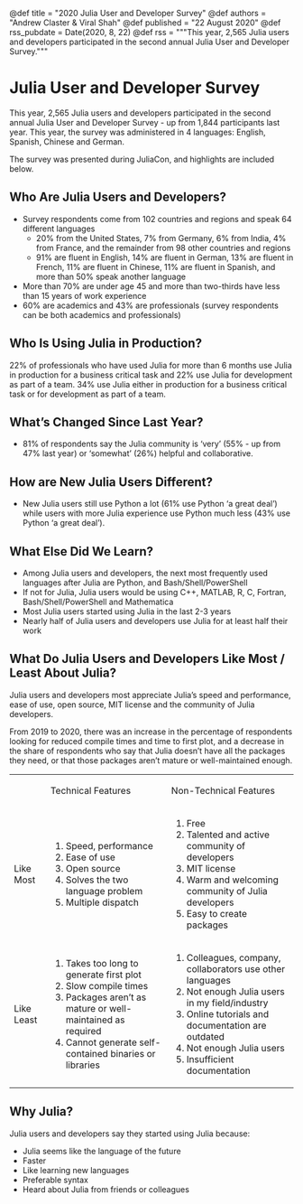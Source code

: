 @def title = "2020 Julia User and Developer Survey"
@def authors = "Andrew Claster & Viral Shah"
@def published = "22 August 2020"
@def rss_pubdate = Date(2020, 8, 22)
@def rss = """This year, 2,565 Julia users and developers participated in the second annual Julia User and Developer Survey."""

# Julia User and Developer Survey


This year, 2,565 Julia users and developers participated in the second annual Julia User and Developer Survey - up from 1,844 participants last year. This year, the survey was administered in 4 languages: English, Spanish, Chinese and German.


The survey was presented during JuliaCon, and highlights are included below. 


## Who Are Julia Users and Developers?


* Survey respondents come from 102 countries and regions and speak 64 different languages
   * 20% from the United States, 7% from Germany, 6% from India, 4% from France, and the remainder from 98 other countries and regions
   * 91% are fluent in English, 14% are fluent in German, 13% are fluent in French, 11% are fluent in Chinese, 11% are fluent in Spanish, and more than 50% speak another language
* More than 70% are under age 45 and more than two-thirds have less than 15 years of work experience
* 60% are academics and 43% are professionals (survey respondents can be both academics and professionals)


## Who Is Using Julia in Production?


22% of professionals who have used Julia for more than 6 months use Julia in production for a business critical task and 22% use Julia for development as part of a team. 34% use Julia either in production for a business critical task or for development as part of a team.


## What’s Changed Since Last Year?


* 81% of respondents say the Julia community is ‘very’ (55% - up from 47% last year) or ‘somewhat’ (26%) helpful and collaborative.


## How are New Julia Users Different?


* New Julia users still use Python a lot (61% use Python ‘a great deal’) while users with more Julia experience use Python much less (43% use Python ‘a great deal’).


## What Else Did We Learn?


* Among Julia users and developers, the next most frequently used languages after Julia are Python, and Bash/Shell/PowerShell
* If not for Julia, Julia users would be using C++, MATLAB, R, C, Fortran, Bash/Shell/PowerShell and Mathematica
* Most Julia users started using Julia in the last 2-3 years
* Nearly half of Julia users and developers use Julia for at least half their work


## What Do Julia Users and Developers Like Most / Least About Julia?


Julia users and developers most appreciate Julia’s speed and performance, ease of use, open source, MIT license and the community of Julia developers.


From 2019 to 2020, there was an increase in the percentage of respondents looking for reduced compile times and time to first plot, and a decrease in the share of respondents who say that Julia doesn’t have all the packages they need, or that those packages aren’t mature or well-maintained enough.




<table class="c16">
<tbody>
    <tr class="c3">
        <td class="c13" colspan="1" rowspan="1"><p class="c9 c14"><span class="c0"></span></p></td>
        <td class="c10" colspan="1" rowspan="1"><p class="c9"><span class="c0">Technical Features</span></p></td>
        <td class="c12" colspan="1" rowspan="1"><p class="c9"><span class="c0">Non-Technical Features</span></p></td>
    </tr><tr class="c3">
        <td class="c13" colspan="1" rowspan="1">
            <p class="c9"><span class="c0">Like Most</span></p></td>
            <td class="c10" colspan="1" rowspan="1">
                <ol class="c4 lst-kix_w7gc8z26z4z7-0 start" start="1">
                    <li class="c2"><span class="c1">Speed, performance</span></li>
                    <li class="c2"><span class="c1">Ease of use</span></li>
                    <li class="c2"><span class="c1">Open source</span></li>
                    <li class="c2"><span class="c1">Solves the two language problem</span></li>
                    <li class="c2"><span class="c1">Multiple dispatch</span></li>
                </ol>
            </td>
            <td class="c12" colspan="1" rowspan="1">
            <ol class="c4 lst-kix_nxvtyn7uq2k-0 start" start="1">
                <li class="c2"><span class="c1">Free</span></li>
                <li class="c2"><span class="c1">Talented and active community of developers</span></li>
                <li class="c2"><span class="c1">MIT license</span></li>
                <li class="c2"><span class="c1">Warm and welcoming community of Julia developers</span></li>
                <li class="c2"><span class="c1">Easy to create packages</span></li>
            </ol>
            </td>
    </tr><tr class="c3"><td class="c13" colspan="1" rowspan="1">
        <p class="c9"><span class="c0">Like Least</span></p></td>
        <td class="c10" colspan="1" rowspan="1">
            <ol class="c4 lst-kix_tdiicae8n6gb-0 start" start="1"><li class="c2"><span class="c1">Takes too long to generate first plot</span></li>
            <li class="c2"><span class="c1">Slow compile times</span></li>
            <li class="c2"><span class="c1">Packages aren’t as mature or well-maintained as required</span></li>
            <li class="c2"><span class="c1">Cannot generate self-contained binaries or libraries</span></li>
            </ol>
        </td>
        <td class="c12" colspan="1" rowspan="1">
            <ol class="c4 lst-kix_wis9yzts02o5-0 start" start="1">
            <li class="c2"><span class="c1">Colleagues, company, collaborators use other languages</span></li>
            <li class="c2"><span class="c1">Not enough Julia users in my field/industry</span></li>
            <li class="c2"><span class="c1">Online tutorials and documentation are outdated</span></li>
            <li class="c2"><span class="c1">Not enough Julia users</span></li>
            <li class="c2"><span class="c1">Insufficient documentation</span></li>
            </ol>
        </td>
    </tr>
</tbody>
</table>
	

## Why Julia?


Julia users and developers say they started using Julia because:


* Julia seems like the language of the future
* Faster
* Like learning new languages
* Preferable syntax
* Heard about Julia from friends or colleagues
